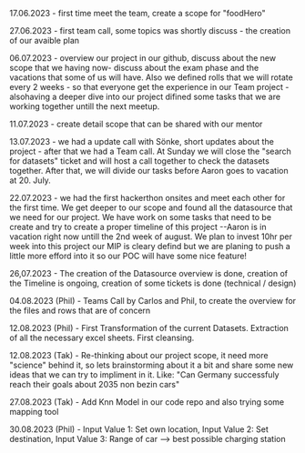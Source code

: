 17.06.2023 - first time meet the team, create a scope for "foodHero"

27.06.2023 - first team call, some topics was shortly discuss - the creation of our avaible plan 

06.07.2023 - overview our project in our github, discuss about the new scope that we having now- discuss about the exam phase and the vacations that some of us will have. Also we defined rolls that we will rotate every 2 weeks - so that everyone get the experience in our Team project - alsohaving a deeper dive into our project difined some tasks that we are working together untill the next meetup.

11.07.2023 - create detail scope that can be shared with our mentor

13.07.2023 - we had a update call with Sönke, short updates about the project - after that we had a Team call. At Sunday we will close the "search for datasets" ticket and will host a call together to check the datasets together. After that, we will divide our tasks before Aaron goes to vacation at 20. July.



22.07.2023 - we had the first hackerthon onsites and meet each other for the first time. We get deeper to our scope and found all the datasource that we need for our project. We have work on some tasks that need to be create and try to create a proper timeline of this project --Aaron is in vacation right now untill the 2nd week of august. We plan to invest 10hr per week into this project our MIP is cleary defind but we are planing to push a little more efford into it so our POC will have some nice feature!

26,07.2023 - The creation of the Datasource overview is done, creation of the Timeline is ongoing, creation of some tickets is done (technical / design)

04.08.2023 (Phil) - Teams Call by Carlos and Phil, to create the overview for the files and rows that are of concern

12.08.2023 (Phil) - First Transformation of the current Datasets. Extraction of all the necessary excel sheets. First cleansing.

12.08.2023 (Tak) - Re-thinking about our project scope, it need more "science" behind it, so lets brainstorming about it a bit and share some new ideas that we can try to impliment in it. Like: "Can Germany successfuly reach their goals about 2035 non bezin cars" 

27.08.2023 (Tak) - Add Knn Model in our code repo and also trying some mapping tool

30.08.2023 (Phil) - Input Value 1: Set own location, Input Value 2: Set destination, Input Value 3: Range of car --> best possible charging station
